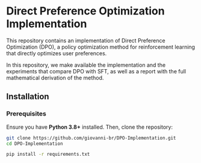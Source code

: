 # Direct Preference Optimization Implementation

This repository contains an implementation of Direct Preference Optimization (DPO), a policy optimization method for reinforcement learning that directly optimizes user preferences.

In this repository, we make available the implementation and the experiments that compare DPO with SFT, as well as a report with the full mathematical derivation of the method.


## Installation

### Prerequisites

Ensure you have **Python 3.8+** installed. Then, clone the repository:

```bash
git clone https://github.com/giovanni-br/DPO-Implementation.git
cd DPO-Implementation

pip install -r requirements.txt
